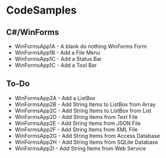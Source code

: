 # CodeSamples

## C#/WinForms

* WinFormsApp1A - A blank do nothing WinForms Form
* WinFormsApp1B - Add a File Menu
* WinFormsApp1C - Add a Status Bar
* WinFormsApp1C - Add a Tool Bar

## To-Do

* WinFormsApp2A - Add a ListBox
* WinFormsApp2B - Add String Items to ListBox from Array
* WinFormsApp2C - Add String Items to ListBox from List
* WinFormsApp2D - Add String Items from Text File
* WinFormsApp2E - Add String Items from JSON File
* WinFormsApp2F - Add String Items from XML File
* WinFormsApp2G - Add String Items from Access Database
* WinFormsApp2H - Add String Items from SQLite Database
* WinFormsApp2I - Add String Items from Web Service

